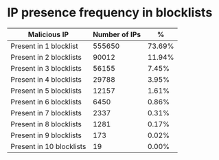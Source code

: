 # IP presence frequency in blocklists
| Malicious IP | Number of IPs | % |
|----|----|----|
| Present in 1 blocklist | 555650 | 73.69% |
| Present in 2 blocklists | 90012 | 11.94% |
| Present in 3 blocklists | 56155 | 7.45% |
| Present in 4 blocklists | 29788 | 3.95% |
| Present in 5 blocklists | 12157 | 1.61% |
| Present in 6 blocklists | 6450 | 0.86% |
| Present in 7 blocklists | 2337 | 0.31% |
| Present in 8 blocklists | 1281 | 0.17% |
| Present in 9 blocklists | 173 | 0.02% |
| Present in 10 blocklists | 19 | 0.00% |
